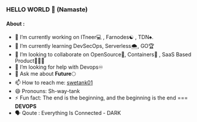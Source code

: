 ### HELLO WORLD 🙏 (Namaste)

#### About :

- 🔭 I’m currently working on  ITneer💻 , Farnodes☯ , TDN♠️.
- 🌱 I’m currently learning DevSecOps, Serverless🌨, GO🏆 
- 👯 I’m looking to collaborate on OpenSource📖, Containers🎁 , SaaS Based Product👨🏻‍🚀 
- 🤔 I’m looking for help with Devops♾
- 💬 Ask me about **Future**🌕
- 📫 How to reach me: [swetank01](https://www.linkedin.com/in/swetanksoni01/)
- 😄 Pronouns: Sh-way-tank
- ⚡ Fun fact: The end is the beginning, and the beginning is the end === **DEVOPS**
- 🗣 Qoute : Everything Is Connected - DARK
